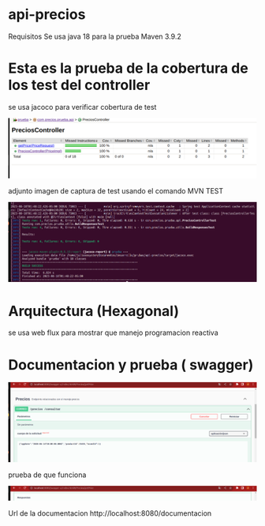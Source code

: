 # api-precios
Requisitos 
 Se usa java 18 para la prueba
 Maven 3.9.2

# Esta es la prueba de la cobertura de los test del controller 

se usa jacoco para verificar cobertura de test 

![Texto alternativo](https://github.com/Farius-red/api-precios/blob/master/imgDocumentacion/Captura%20desde%202023-08-10%2001-34-45.png)


adjunto imagen de captura de test usando el comando 
MVN TEST


![Texto alternativo](https://github.com/Farius-red/api-precios/blob/master/imgDocumentacion/pruebaTest.png)

# Arquitectura (Hexagonal)
 se usa web flux para mostrar que manejo programacion reactiva 



# Documentacion y prueba ( swagger)

![Texto alternativo](https://github.com/Farius-red/api-precios/blob/master/imgDocumentacion/swagger1.png)


prueba de que funciona 

![Texto alternativo](https://github.com/Farius-red/api-precios/blob/master/imgDocumentacion/swagger2.png)


Url de la documentacion 
http://localhost:8080/documentacion


